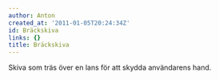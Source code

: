 ```yaml
---
author: Anton
created_at: '2011-01-05T20:24:34Z'
id: Bräckskiva
links: {}
title: Bräckskiva
---
```


Skiva som träs över en lans för att skydda användarens hand.
